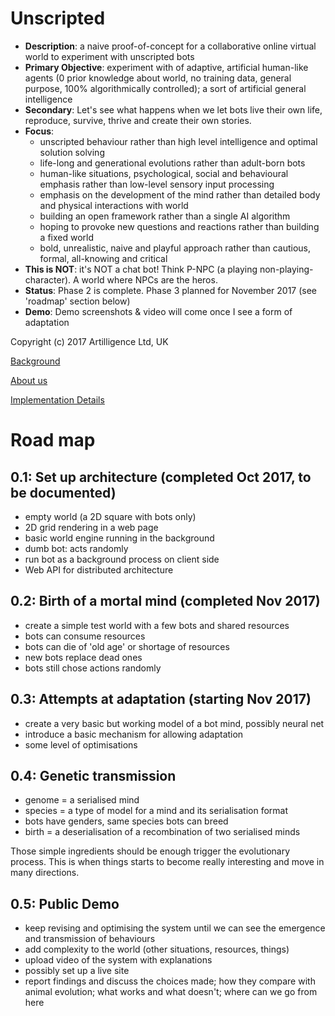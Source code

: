 # Unscripted

* **Description**: a naive proof-of-concept for a collaborative online virtual world to experiment with unscripted bots
* **Primary Objective**: experiment with of adaptive, artificial human-like agents (0 prior knowledge about world, no training data, general purpose, 100% algorithmically controlled); a sort of artificial general intelligence
* **Secondary**: Let's see what happens when we let bots live their own life, reproduce, survive, thrive and create their own stories.
* **Focus**: 
  * unscripted behaviour rather than high level intelligence and optimal solution solving
  * life-long and generational evolutions rather than adult-born bots
  * human-like situations, psychological, social and behavioural emphasis rather than low-level sensory input processing
  * emphasis on the development of the mind rather than detailed body and physical interactions with world
  * building an open framework rather than a single AI algorithm
  * hoping to provoke new questions and reactions rather than building a fixed world
  * bold, unrealistic, naive and playful approach rather than cautious, formal, all-knowing and critical
* **This is NOT**: it's NOT a chat bot! Think P-NPC (a playing non-playing-character). A world where NPCs are the heros.
* **Status**: Phase 2 is complete. Phase 3 planned for November 2017 (see 'roadmap' section below)
* **Demo**: Demo screenshots & video will come once I see a form of adaptation

Copyright (c) 2017 Artilligence Ltd, UK

[Background](https://github.com/gnitr/unscripted/wiki/Motivations-&-Background)

[About us](https://github.com/gnitr/unscripted/wiki/About-Us)

[Implementation Details](https://github.com/gnitr/unscripted/wiki/Implementation-Details)

# Road map

## 0.1: Set up architecture (completed Oct 2017, to be documented)

* empty world (a 2D square with bots only)
* 2D grid rendering in a web page
* basic world engine running in the background
* dumb bot: acts randomly
* run bot as a background process on client side
* Web API for distributed architecture

## 0.2: Birth of a mortal mind (completed Nov 2017)

* create a simple test world with a few bots and shared resources
* bots can consume resources
* bots can die of 'old age' or shortage of resources
* new bots replace dead ones
* bots still chose actions randomly

## 0.3: Attempts at adaptation (starting Nov 2017)

* create a very basic but working model of a bot mind, possibly neural net
* introduce a basic mechanism for allowing adaptation
* some level of optimisations

## 0.4: Genetic transmission

* genome = a serialised mind
* species = a type of model for a mind and its serialisation format
* bots have genders, same species bots can breed
* birth = a deserialisation of a recombination of two serialised minds

Those simple ingredients should be enough trigger the evolutionary process. This is when things starts to become really interesting and move in many directions.

## 0.5: Public Demo

* keep revising and optimising the system until we can see the emergence and transmission of behaviours
* add complexity to the world (other situations, resources, things)
* upload video of the system with explanations
* possibly set up a live site
* report findings and discuss the choices made; how they compare with animal evolution; what works and what doesn't; where can we go from here


